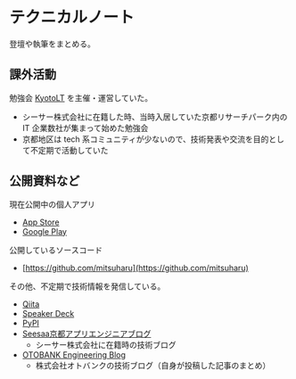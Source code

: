 # テクニカルノート

登壇や執筆をまとめる。

## 課外活動
  
勉強会 [KyotoLT](https://kyotolt.connpass.com/) を主催・運営していた。

- シーサー株式会社に在籍した時、当時入居していた京都リサーチパーク内の IT 企業数社が集まって始めた勉強会
- 京都地区は tech 系コミュニティが少ないので、技術発表や交流を目的として不定期で活動していた

## 公開資料など

現在公開中の個人アプリ

- [App Store](https://apps.apple.com/jp/developer/mitsuharu-emoto/id322739939)
- [Google Play](https://play.google.com/store/apps/developer?id=Mitsuharu+Emoto)

公開しているソースコード

- [https://github.com/mitsuharu](https://github.com/mitsuharu)

その他、不定期で技術情報を発信している。 

- [Qiita](https://qiita.com/mitsuharu_e)
- [Speaker Deck](https://speakerdeck.com/mitsuharu)
- [PyPI](https://pypi.org/user/mitsuharu_e/)
- [Seesaa京都アプリエンジニアブログ](http://seesaakyoto.seesaa.net/)
  - シーサー株式会社に在籍時の技術ブログ
- [OTOBANK Engineering Blog](https://engineering.otobank.co.jp/archive/author/mitsuharu_e)
  - 株式会社オトバンクの技術ブログ（自身が投稿した記事のまとめ）
